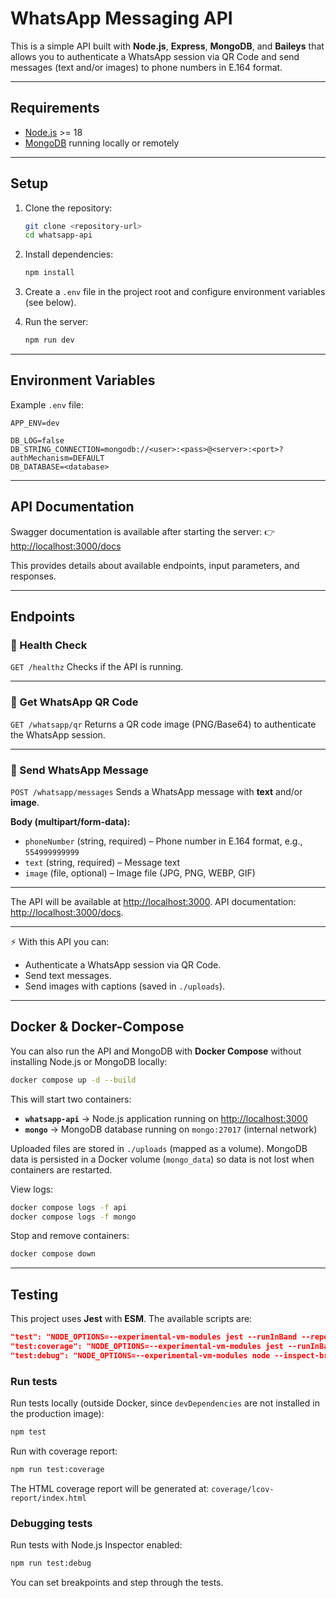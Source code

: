 # WhatsApp Messaging API

This is a simple API built with **Node.js**, **Express**, **MongoDB**, and **Baileys** that allows you to authenticate a WhatsApp session via QR Code and send messages (text and/or images) to phone numbers in E.164 format.

---

## Requirements

* [Node.js](https://nodejs.org/) >= 18
* [MongoDB](https://www.mongodb.com/) running locally or remotely

---

## Setup

1. Clone the repository:

   ```bash
   git clone <repository-url>
   cd whatsapp-api
   ```
2. Install dependencies:

   ```bash
   npm install
   ```
3. Create a `.env` file in the project root and configure environment variables (see below).
4. Run the server:

   ```bash
   npm run dev
   ```

---

## Environment Variables

Example `.env` file:

```env
APP_ENV=dev

DB_LOG=false
DB_STRING_CONNECTION=mongodb://<user>:<pass>@<server>:<port>?authMechanism=DEFAULT
DB_DATABASE=<database>
```

---

## API Documentation

Swagger documentation is available after starting the server:
👉 [http://localhost:3000/docs](http://localhost:3000/docs)

This provides details about available endpoints, input parameters, and responses.

---

## Endpoints

### 🔹 Health Check

`GET /healthz`
Checks if the API is running.

---

### 🔹 Get WhatsApp QR Code

`GET /whatsapp/qr`
Returns a QR code image (PNG/Base64) to authenticate the WhatsApp session.

---

### 🔹 Send WhatsApp Message

`POST /whatsapp/messages`
Sends a WhatsApp message with **text** and/or **image**.

**Body (multipart/form-data):**

* `phoneNumber` (string, required) – Phone number in E.164 format, e.g., `554999999999`
* `text` (string, required) – Message text
* `image` (file, optional) – Image file (JPG, PNG, WEBP, GIF)

---

The API will be available at [http://localhost:3000](http://localhost:3000).
API documentation: [http://localhost:3000/docs](http://localhost:3000/docs).

---

⚡ With this API you can:

* Authenticate a WhatsApp session via QR Code.
* Send text messages.
* Send images with captions (saved in `./uploads`).

---

## Docker & Docker-Compose

You can also run the API and MongoDB with **Docker Compose** without installing Node.js or MongoDB locally:

```bash
docker compose up -d --build
```

This will start two containers:

* **`whatsapp-api`** → Node.js application running on [http://localhost:3000](http://localhost:3000)
* **`mongo`** → MongoDB database running on `mongo:27017` (internal network)

Uploaded files are stored in `./uploads` (mapped as a volume).
MongoDB data is persisted in a Docker volume (`mongo_data`) so data is not lost when containers are restarted.

View logs:

```bash
docker compose logs -f api
docker compose logs -f mongo
```

Stop and remove containers:

```bash
docker compose down
```

---

## Testing

This project uses **Jest** with **ESM**. The available scripts are:

```json
"test": "NODE_OPTIONS=--experimental-vm-modules jest --runInBand --reporter=lcov --forceExit",
"test:coverage": "NODE_OPTIONS=--experimental-vm-modules jest --runInBand --coverage --reporter=lcov --forceExit",
"test:debug": "NODE_OPTIONS=--experimental-vm-modules node --inspect-brk node_modules/.bin/jest --runInBand --reporter=lcov --watchAll test/unit"
```

### Run tests

Run tests locally (outside Docker, since `devDependencies` are not installed in the production image):

```bash
npm test
```

Run with coverage report:

```bash
npm run test:coverage
```

The HTML coverage report will be generated at:
`coverage/lcov-report/index.html`

### Debugging tests

Run tests with Node.js Inspector enabled:

```bash
npm run test:debug
```

You can set breakpoints and step through the tests.

